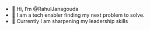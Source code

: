 - 👋 Hi, I’m @RahulJanagouda
- 👀 I am a tech enabler finding my next problem to solve.
- 🌱 Currently I am sharpening my leadership skills

<!---
RahulJanagouda/RahulJanagouda is a ✨ special ✨ repository because its `README.md` (this file) appears on your GitHub profile.
You can click the Preview link to take a look at your changes.
--->
